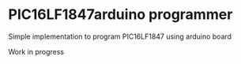 # PIC16LF1847arduino programmer
 Simple implementation to program PIC16LF1847 using arduino board

Work in progress